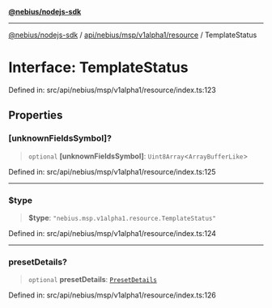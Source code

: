 [**@nebius/nodejs-sdk**](../../../../../../README.md)

***

[@nebius/nodejs-sdk](../../../../../../README.md) / [api/nebius/msp/v1alpha1/resource](../README.md) / TemplateStatus

# Interface: TemplateStatus

Defined in: src/api/nebius/msp/v1alpha1/resource/index.ts:123

## Properties

### \[unknownFieldsSymbol\]?

> `optional` **\[unknownFieldsSymbol\]**: `Uint8Array`\<`ArrayBufferLike`\>

Defined in: src/api/nebius/msp/v1alpha1/resource/index.ts:125

***

### $type

> **$type**: `"nebius.msp.v1alpha1.resource.TemplateStatus"`

Defined in: src/api/nebius/msp/v1alpha1/resource/index.ts:124

***

### presetDetails?

> `optional` **presetDetails**: [`PresetDetails`](PresetDetails.md)

Defined in: src/api/nebius/msp/v1alpha1/resource/index.ts:126
